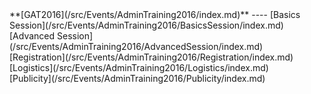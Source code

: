 <div class='linkbox'>
**[GAT2016](/src/Events/AdminTraining2016/index.md)**
----
[Basics Session](/src/Events/AdminTraining2016/BasicsSession/index.md)<br />
[Advanced Session](/src/Events/AdminTraining2016/AdvancedSession/index.md)<br />
[Registration](/src/Events/AdminTraining2016/Registration/index.md)<br />
[Logistics](/src/Events/AdminTraining2016/Logistics/index.md)<br />
[Publicity](/src/Events/AdminTraining2016/Publicity/index.md)<br />
</div>
